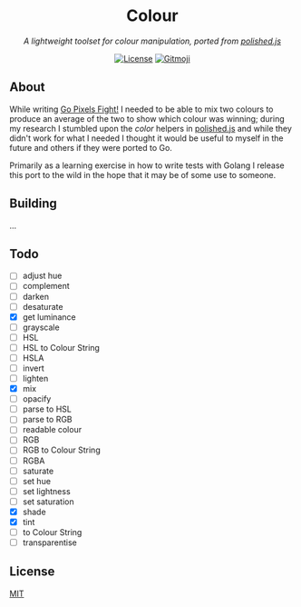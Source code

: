 <h1 align="center">Colour</h1>
<p align="center"><em>A lightweight toolset for colour manipulation, ported from <a href="https://github.com/styled-components/polished/tree/master/src/color">polished.js</a></em></p>

<p align="center">
  <a href="LICENSE"><img src="https://img.shields.io/github/license/photogabble/colour.svg" alt="License"></a>
  <a href="https://gitmoji.carloscuesta.me/"><img src="https://img.shields.io/badge/gitmoji-%20😜%20😍-FFDD67.svg" alt="Gitmoji"></a>
</p>

## About

While writing [Go Pixels Fight!](https://github.com/photogabble/go-pixel-fight) I needed to be able to mix two colours to produce an average of the two to show which colour was winning; during my research I stumbled upon the _color_ helpers in [polished.js](https://github.com/styled-components/polished) and while they didn't work for what I needed I thought it would be useful to myself in the future and others if they were ported to Go.

Primarily as a learning exercise in how to write tests with Golang I release this port to the wild in the hope that it may be of some use to someone.

## Building

...

## Todo

* [ ] adjust hue
* [ ] complement
* [ ] darken
* [ ] desaturate
* [x] get luminance
* [ ] grayscale
* [ ] HSL
* [ ] HSL to Colour String
* [ ] HSLA
* [ ] invert
* [ ] lighten
* [x] mix
* [ ] opacify
* [ ] parse to HSL
* [ ] parse to RGB
* [ ] readable colour
* [ ] RGB
* [ ] RGB to Colour String
* [ ] RGBA
* [ ] saturate
* [ ] set hue
* [ ] set lightness
* [ ] set saturation
* [x] shade
* [x] tint
* [ ] to Colour String
* [ ] transparentise

## License

[MIT](LICENSE)